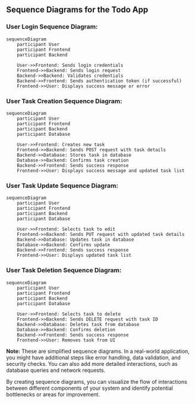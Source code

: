 ## Sequence Diagrams for the Todo App

### User Login Sequence Diagram:
```mermaid
sequenceDiagram
    participant User
    participant Frontend
    participant Backend

    User->>Frontend: Sends login credentials
    Frontend->>Backend: Sends login request
    Backend->>Backend: Validates credentials
    Backend->>Frontend: Sends authentication token (if successful)
    Frontend->>User: Displays success message or error
```

### User Task Creation Sequence Diagram:
```mermaid
sequenceDiagram
    participant User
    participant Frontend
    participant Backend
    participant Database

    User->>Frontend: Creates new task
    Frontend->>Backend: Sends POST request with task details
    Backend->>Database: Stores task in database
    Database->>Backend: Confirms task creation
    Backend->>Frontend: Sends success response
    Frontend->>User: Displays success message and updated task list
```

### User Task Update Sequence Diagram:
```mermaid
sequenceDiagram
    participant User
    participant Frontend
    participant Backend
    participant Database

    User->>Frontend: Selects task to edit
    Frontend->>Backend: Sends PUT request with updated task details
    Backend->>Database: Updates task in database
    Database->>Backend: Confirms update
    Backend->>Frontend: Sends success response
    Frontend->>User: Displays updated task list
```

### User Task Deletion Sequence Diagram:
```mermaid
sequenceDiagram
    participant User
    participant Frontend
    participant Backend
    participant Database

    User->>Frontend: Selects task to delete
    Frontend->>Backend: Sends DELETE request with task ID
    Backend->>Database: Deletes task from database
    Database->>Backend: Confirms deletion
    Backend->>Frontend: Sends success response
    Frontend->>User: Removes task from UI
```

**Note:** These are simplified sequence diagrams. In a real-world application, you might have additional steps like error handling, data validation, and security checks. You can also add more detailed interactions, such as database queries and network requests.

By creating sequence diagrams, you can visualize the flow of interactions between different components of your system and identify potential bottlenecks or areas for improvement.

